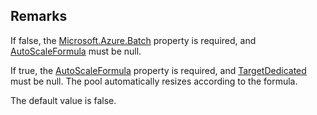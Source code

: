 ## Remarks  
 If false, the [Microsoft.Azure.Batch](assetId:///N:Microsoft.Azure.Batch?qualifyHint=False&autoUpgrade=True) property is required, and [AutoScaleFormula](assetId:///P:Microsoft.Azure.Batch.CloudPool.AutoScaleFormula?qualifyHint=False&autoUpgrade=True) must              be null.  
  
 If true, the [AutoScaleFormula](assetId:///P:Microsoft.Azure.Batch.CloudPool.AutoScaleFormula?qualifyHint=False&autoUpgrade=True) property is required, and [TargetDedicated](assetId:///P:Microsoft.Azure.Batch.CloudPool.TargetDedicated?qualifyHint=False&autoUpgrade=True) must be null. The pool automatically resizes according to the formula.  
  
 The default value is false.